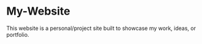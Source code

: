 # My-Website
This website is a personal/project site built to showcase my work, ideas, or portfolio. 
